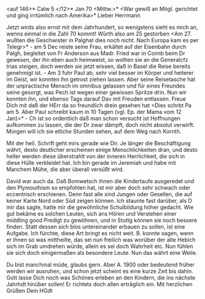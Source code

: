 <auf 146>* Calw 5 </12>* Jan 70 <Mittw.>*
 <War gewiß an Mögl. gerichtet und ging irrtümlich nach Amerika>* 
Lieber Herrmann

Jetzt wirds also ernst mit dem Jahrhundert, so wenigstens sieht es mich an, wenns einmal in die Zahl 70 kommt! Würth also am 25 gestorben <Am 27. wußten die Geschwister in Palghat dies noch nicht. Nach Europa kam es per Telegr>* - am 5 Dec reiste seine Frau, erkältet auf der Eisenbahn durch Palgh, begleitet von Fr Anderson aus Madr. Fried war in Coimb beim Dr gewesen, der ihn eben auch heimweist, so wollten sie an die Generalcfz trias steigen, doch werden sie jetzt wissen, daß in Basel die Reise bereits genehmigt ist. - Am 3 fuhr Paul ab, sehr viel besser im Körper und heiterer im Geist, wir konnten ihn getrost ziehen lassen. Aber seine Reisetasche hat der unpractische Mensch im omnibus gelassen und für eines Freundes seine gesorgt, was Pech ist wegen einer gewissen Spritze drin. Nun wir konnten ihn, und ebenso Tags darauf Dav mit Freuden entlassen. Freue Dich mit daß der HErr da so freundlich drein gesehen hat <Dies schrbt Pa am 5. Aber Paul schreibt kaum in 10 Tagen (vgl. Ep. der Mama vom 12 Jan)>* - Ch ist so ordentlich daß man schon versucht ist Hoffnungen aufkommen zu lassen, die der Dr zwar dämpft, doch nicht absolut verwirft. Morgen will ich sie etliche Stunden sehen, auf dem Weg nach Kornth.

Mit der heil. Schrift geht mirs gerade wie Dir. Je länger die Beschäftigung währt, desto deutlicher erscheinen einige Menschlichkeiten dran, und desto heller werden diese überstrahlt von der inneren Herrlichkeit, die sich in diese Hülle verkleidet hat. Ich bin gerade im Jeremiah und habe mit Manchem Mühe, die aber überall versüßt wird.

David war auch da. Daß Bomwetsch ihnen die Kindertaufe ausgeredet und den Plymouthism so empfohlen hat, ist mir aber doch sehr schwach oder eccentrisch erschienen. Denn fast alle sind Jungen oder Gesellen, die auf keiner Karte Nord oder Süd zeigen können. Ich staunte fast darüber, als D mir das sagte, hatte mir die gewöhnliche Schulbildung höher gedacht. Wie gut bekäme es solchen Leuten, sich ans Hören und Verstehen einer middling good Predigt zu gewöhnen, und in Stuttg können sie noch bessere finden. Statt dessen sich blos untereinander erbauen zu sollen, ist eine Aufgabe. Ich fürchte, diese Art bringt es nicht weit. B. konnte sagen, wenn er ihnen so was mittheilte, das sei nun freilich was worüber der alte Hebich sich im Grab umdrehen würde, allein es sei doch Wahrheit etc. Nun fühlen sie sich doch einigermaßen als besondere Leute. Nun das währt eine Weile.

Du bist manchmal müde, glaubs gern. Aber A. 1900 oder bedeutend früher werden wir ausruhen, und schon jetzt scheint es eine kurze Zeit bis dahin. Gott lasse Dich noch was Schönes erleben an den Kindern, die ins nächste Jahrhdt hinüber sollen! Er richtets doch allen erträglich ein. Mit herzlichen Grüßen
 Dein HGdt

